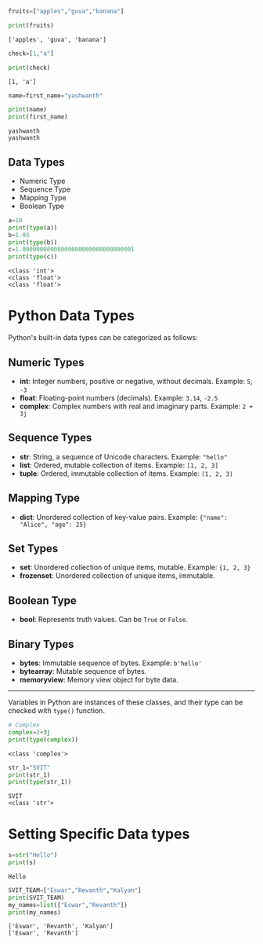 ```python
fruits=["apples","guva","banana"]
```


```python
print(fruits)
```

    ['apples', 'guva', 'banana']
    


```python
check=[1,"a"]
```


```python
print(check)
```

    [1, 'a']
    


```python
name=first_name="yashwanth"
```


```python
print(name)
print(first_name)
```

    yashwanth
    yashwanth
    

## Data Types
* Numeric Type
* Sequence Type
* Mapping Type
* Boolean Type


```python
a=10
print(type(a))
b=1.03
print(type(b))
c=1.00000000000000000000000000000001
print(type(c))
```

    <class 'int'>
    <class 'float'>
    <class 'float'>
    

# Python Data Types

Python's built-in data types can be categorized as follows:

## Numeric Types
- **int**: Integer numbers, positive or negative, without decimals. Example: `5`, `-3`
- **float**: Floating-point numbers (decimals). Example: `3.14`, `-2.5`
- **complex**: Complex numbers with real and imaginary parts. Example: `2 + 3j`

## Sequence Types
- **str**: String, a sequence of Unicode characters. Example: `"hello"`
- **list**: Ordered, mutable collection of items. Example: `[1, 2, 3]`
- **tuple**: Ordered, immutable collection of items. Example: `(1, 2, 3)`

## Mapping Type
- **dict**: Unordered collection of key-value pairs. Example: `{"name": "Alice", "age": 25}`

## Set Types
- **set**: Unordered collection of unique items, mutable. Example: `{1, 2, 3}`
- **frozenset**: Unordered collection of unique items, immutable.

## Boolean Type
- **bool**: Represents truth values. Can be `True` or `False`.

## Binary Types
- **bytes**: Immutable sequence of bytes. Example: `b'hello'`
- **bytearray**: Mutable sequence of bytes.
- **memoryview**: Memory view object for byte data.

---

Variables in Python are instances of these classes, and their type can be checked with `type()` function.




```python
# Complex 
complex=2+3j
print(type(complex))
```

    <class 'complex'>
    


```python
str_1="SVIT"
print(str_1)
print(type(str_1))
```

    SVIT
    <class 'str'>
    

# Setting Specific Data types



```python
s=str("Hello")
print(s)
```

    Hello
    


```python
SVIT_TEAM=["Eswar","Revanth","Kalyan"]
print(SVIT_TEAM)
my_names=list(["Eswar","Revanth"])
print(my_names)

```

    ['Eswar', 'Revanth', 'Kalyan']
    ['Eswar', 'Revanth']
    


```python

```
